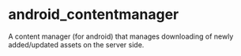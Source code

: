 android_contentmanager
======================

A content manager (for android) that manages downloading of newly added/updated assets on the server side.

